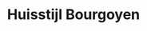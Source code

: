 ---
title: "Huisstijl Bourgoyen"
slug : "bourgoyen-pdw"
description: "De studenten van het 2de jaar CMO kregen de opdracht om het Gentse natuurreservaat De Bourgoyen van een huisstijl te voorzien. Er werd een logo ontwikkeld, een passende illustratiestijl en diverse print- en schermtoepassingen"
type: intern
members:
    - name : "Phaedra De Wambersie"
      major: Crossmedia-ontwerp
      minor: Graphic Design
      academic-year: 2de jaar
thumbnail:
    url: "thumb-square.jpg"
    alt: ""
    height: 1
    width: 1
    text-color: "96af20"
    background-color: "ffffff"
media:
    - url : "1.logo.jpg"
      type: image
    - url : "2.logonegatief.jpg"
      type: image
    - url : "3.logonegatief.jpg"
      type: image
    - url : "4.illustraties.jpg"
      type: image
    - url : "5.illustraties.jpg"
      type: image
created: 20/01/2017
order: 9
---